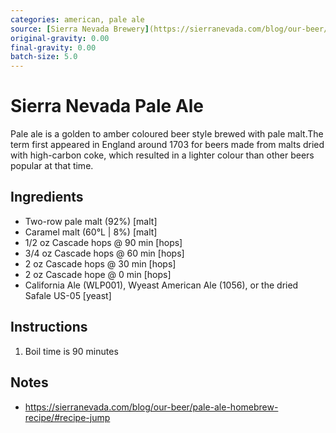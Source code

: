 ```yaml
---
categories: american, pale ale
source: [Sierra Nevada Brewery](https://sierranevada.com/blog/our-beer/pale-ale-homebrew-recipe/#recipe-jump)
original-gravity: 0.00
final-gravity: 0.00
batch-size: 5.0
---
```


# Sierra Nevada Pale Ale

Pale ale is a golden to amber coloured beer style brewed with pale malt.The term first appeared in England around 1703 for beers made from malts dried with high-carbon coke, which resulted in a lighter colour than other beers popular at that time.

## Ingredients

- Two-row pale malt (92%) [malt]
- Caramel malt (60°L | 8%) [malt]
- 1/2 oz Cascade hops @ 90 min [hops]
- 3/4 oz Cascade hops @ 60 min [hops]
- 2 oz Cascade hops @ 30 min [hops]
- 2 oz Cascade hope @ 0 min [hops]
- California Ale (WLP001), Wyeast American Ale (1056), or the dried Safale US-05 [yeast]

## Instructions

1. Boil time is 90 minutes

## Notes
* https://sierranevada.com/blog/our-beer/pale-ale-homebrew-recipe/#recipe-jump
